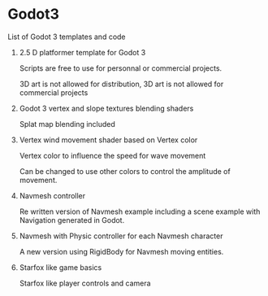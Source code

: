 # Godot3

List of Godot 3 templates and code 


1)  2.5 D platformer template for Godot 3

    Scripts are free to use for personnal or commercial projects.
   
    3D art is not allowed for distribution, 3D art is not allowed for commercial projects  
   

2)  Godot 3 vertex and slope textures blending shaders

    Splat map blending included


3)  Vertex wind movement shader based on Vertex color 

	Vertex color to influence the speed for wave movement
	
	Can be changed to use other colors to control the amplitude of movement.
	
	
4)  Navmesh controller

	Re written version of Navmesh example including a scene example with Navigation generated in Godot.
			 
			 
5)  Navmesh with Physic controller for each Navmesh character

	A new version using RigidBody for Navmesh moving entities.
	
	
6)  Starfox like game basics

	Starfox like player controls and camera
	
		


